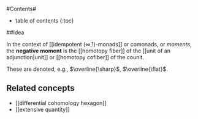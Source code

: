 #Contents#
* table of contents
{:toc}

##Idea

In the context of [[idempotent (∞,1)-monads]] or comonads, or _moments_, the **negative moment** is the [[homotopy fiber]] of the [[unit of an adjunction|unit]] or [[homotopy cofiber]] of the counit. 

These are denoted, e.g., $\overline{\sharp}$, $\overline{\flat}$.

## Related concepts

* [[differential cohomology hexagon]]
* [[extensive quantity]]